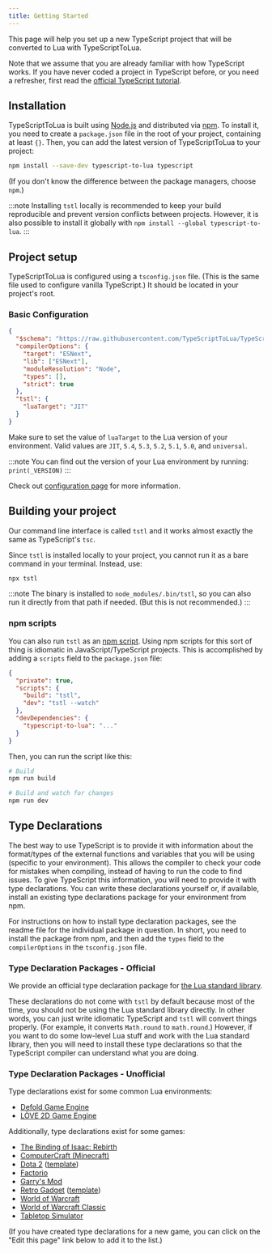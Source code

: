 ```yaml
---
title: Getting Started
---
```


This page will help you set up a new TypeScript project that will be converted to Lua with TypeScriptToLua.

Note that we assume that you are already familiar with how TypeScript works. If you have never coded a project in TypeScript before, or you need a refresher, first read the [official TypeScript tutorial](https://www.typescriptlang.org/docs/handbook/typescript-in-5-minutes.html).

## Installation

TypeScriptToLua is built using [Node.js](https://nodejs.org/) and distributed via [npm](https://www.npmjs.com/). To install it, you need to create a `package.json` file in the root of your project, containing at least `{}`. Then, you can add the latest version of TypeScriptToLua to your project:

```bash
npm install --save-dev typescript-to-lua typescript
```

(If you don't know the difference between the package managers, choose `npm`.)

:::note
Installing `tstl` locally is recommended to keep your build reproducible and prevent version conflicts between projects. However, it is also possible to install it globally with `npm install --global typescript-to-lua`.
:::

## Project setup

TypeScriptToLua is configured using a `tsconfig.json` file. (This is the same file used to configure vanilla TypeScript.) It should be located in your project's root.

### Basic Configuration

```json title=tsconfig.json
{
  "$schema": "https://raw.githubusercontent.com/TypeScriptToLua/TypeScriptToLua/master/tsconfig-schema.json",
  "compilerOptions": {
    "target": "ESNext",
    "lib": ["ESNext"],
    "moduleResolution": "Node",
    "types": [],
    "strict": true
  },
  "tstl": {
    "luaTarget": "JIT"
  }
}
```

Make sure to set the value of `luaTarget` to the Lua version of your environment. Valid values are `JIT`, `5.4`, `5.3`, `5.2`, `5.1`, `5.0`, and `universal`.

:::note
You can find out the version of your Lua environment by running: `print(_VERSION)`
:::

Check out [configuration page](configuration.md) for more information.

## Building your project

Our command line interface is called `tstl` and it works almost exactly the same as TypeScript's `tsc`.

Since `tstl` is installed locally to your project, you cannot run it as a bare command in your terminal. Instead, use:

```bash
npx tstl
```

:::note
The binary is installed to `node_modules/.bin/tstl`, so you can also run it directly from that path if needed. (But this is not recommended.)
:::

### npm scripts

You can also run `tstl` as an [npm script](https://docs.npmjs.com/misc/scripts). Using npm scripts for this sort of thing is idiomatic in JavaScript/TypeScript projects. This is accomplished by adding a `scripts` field to the `package.json` file:

```json title=package.json
{
  "private": true,
  "scripts": {
    "build": "tstl",
    "dev": "tstl --watch"
  },
  "devDependencies": {
    "typescript-to-lua": "..."
  }
}
```

Then, you can run the script like this:

```bash
# Build
npm run build

# Build and watch for changes
npm run dev
```

## Type Declarations

The best way to use TypeScript is to provide it with information about the format/types of the external functions and variables that you will be using (specific to your environment). This allows the compiler to check your code for mistakes when compiling, instead of having to run the code to find issues. To give TypeScript this information, you will need to provide it with type declarations. You can write these declarations yourself or, if available, install an existing type declarations package for your environment from npm.

For instructions on how to install type declaration packages, see the readme file for the individual package in question. In short, you need to install the package from npm, and then add the `types` field to the `compilerOptions` in the `tsconfig.json` file.

### Type Declaration Packages - Official

We provide an official type declaration package for [the Lua standard library](https://github.com/TypeScriptToLua/lua-types).

These declarations do not come with `tstl` by default because most of the time, you should not be using the Lua standard library directly. In other words, you can just write idiomatic TypeScript and `tstl` will convert things properly. (For example, it converts `Math.round` to `math.round`.) However, if you want to do some low-level Lua stuff and work with the Lua standard library, then you will need to install these type declarations so that the TypeScript compiler can understand what you are doing.

### Type Declaration Packages - Unofficial

Type declarations exist for some common Lua environments:

- [Defold Game Engine](https://github.com/ts-defold/types)
- [LÖVE 2D Game Engine](https://github.com/hazzard993/love-typescript-definitions)

Additionally, type declarations exist for some games:

- [The Binding of Isaac: Rebirth](https://isaacscript.github.io)
- [ComputerCraft (Minecraft)](https://github.com/MCJack123/cc-tstl-template)
- [Dota 2](https://github.com/ModDota/API/tree/master/declarations/server) ([template](https://github.com/ModDota/TypeScriptAddonTemplate))
- [Factorio](https://github.com/GlassBricks/typed-factorio)
- [Garry's Mod](https://github.com/lolleko/gmod-typescript)
- [Retro Gadget](https://github.com/DarkMio/retro-gadgets-typedefs) ([template](https://github.com/DarkMio/retro-gadgets-template))
- [World of Warcraft](https://github.com/wartoshika/wow-declarations)
- [World of Warcraft Classic](https://github.com/wartoshika/wow-classic-declarations)
- [Tabletop Simulator](https://github.com/stevenlafl/tts-typescript)

(If you have created type declarations for a new game, you can click on the "Edit this page" link below to add it to the list.)
